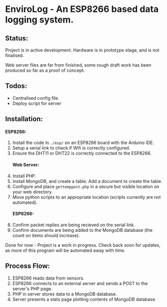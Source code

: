 # EnviroLog - An ESP8266 based data logging system.

## Status:
Project is in active development. Hardware is in prototype stage, and is not finalised.

Web server files are far from finished, some rough draft work has been produced so far as a proof of concept.

## Todos:
* Centralised config file.
* Deploy script for server

## Installation:

#### ESP8266:
1. Install the code in `./esp/` on an ESP8266 board with the Arduino IDE.
2. Setup a serial link to check if Wifi is correctly configured.
3. Ensure the DHT11 or DHT22 is correctly connected to the ESP8266.
    #### Web Server:
4. Install PHP.
5. Install MongoDB, and create a table. Add a document to create the table.
6. Configure and place `gettemppost.php` in a secure but visible location on your web directory.
7. Move python scripts to an appropriate location (scripts currently are not automated).
    #### ESP8266:
8. Confirm packet replies are being recieved on the serial link.
9. Confirm documents are being added to the MongoDB database (the count on items should increase).

Done for now - Project is a work in progress.
Check back soon for updates, as more of this program will be automated away with time.


## Process Flow:
1. ESP8266 reads data from sensors.
1. ESP8266 connects to an external server and sends a POST to the server's PHP page.
1. PHP in server stores data to a MongoDB database.
1. Server presents a stats page plotting contents of MongoDB database.

